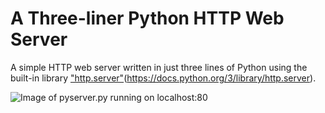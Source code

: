 # A Three-liner Python HTTP Web Server
 A simple HTTP web server written in just three lines of Python using the built-in library ["http.server"](https://docs.python.org/3/library/http.server.html#module-http.server)(https://docs.python.org/3/library/http.server).
 
![Image of pyserver.py running on localhost:80](https://github.com/cjamesni/three-line-python-http-web-server/blob/866fc412519c5ff999d27462d80ef5fc9e6ae1ab/pyserver-at-localhost.png)
